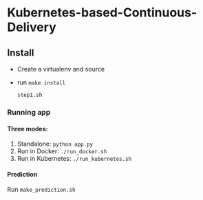 # Kubernetes-based-Continuous-Delivery

## Install

* Create a virtualenv and source

* run `make install`

   `step1.sh`

### Running app

#### Three modes:

1. Standalone:  `python app.py`
2. Run in Docker:  `./run_docker.sh`
3. Run in Kubernetes:  `./run_kubernetes.sh`

#### Prediction

Run  `make_prediction.sh`
